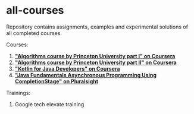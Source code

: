 # all-courses


Repository contains assignments, examples and experimental solutions of all completed courses.

Courses:
1. [<b>"Algorithms course by Princeton University part I" on Coursera</b>](https://www.coursera.org/learn/algorithms-part1)
2. [<b>"Algorithms course by Princeton University part II" on Coursera</b>](https://www.coursera.org/learn/algorithms-part2)  
3. [<b>"Kotlin for Java Developers" on Coursera</b>](https://www.coursera.org/learn/kotlin-for-java-developers)
4. [<b>"Java Fundamentals Asynchronous Programming Using CompletionStage" on Pluralsight</b>](https://app.pluralsight.com/library/courses/java-fundamentals-asynchronous-programming-completionstage/table-of-contents)

Trainings:
1. Google tech elevate training
